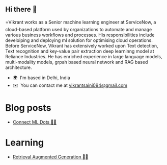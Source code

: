 ## Hi there 👋

⭐Vikrant works as a Senior machine learning engineer at ServiceNow, a cloud-based platform used by organizations to automate and manage various business workflows and processes. His responsibilities include develoiping and deploying ml solution for optimising cloud operations. Before ServiceNow, Vikrant has extensively worked upon Text detection, Text recognition and key-value pair extraction deep learninng model at Reliance Industries. He has enriched experience in large language models, multi-modality models, grpah based neural network and RAG based architecture.

* 🌍  I'm based in Delhi, India
* ✉️  You can contact me at [vikrantsaini094@gmail.com](mailto:vikrantsaini094@gmail.com)

# Blog posts
<!-- BLOG-POST-LIST:START -->
- [Connect ML Dots 🧜‍♀️](https://vikrant094.github.io/connectsMLDots/)
<!-- BLOG-POST-LIST:END -->

# Learning
<!-- BLOG-POST-LIST:START -->
- [Retrieval Augmented Generation 🧜‍♀️](https://github.com/vikrant094/learning/tree/main/RAG)
<!-- BLOG-POST-LIST:END -->
